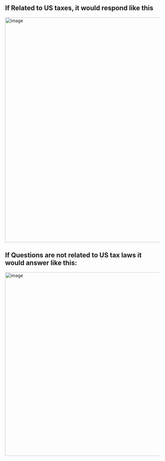 ## If Related to US taxes, it would respond like this
<img width="730" alt="image" src="https://github.com/venkatesh1226/Chatbot-US-Tax-Laws/assets/51997864/62078beb-1bd6-4bec-a863-c1e7cabc5c67">

## If Questions are not related to US tax laws it would answer like this:
<img width="596" alt="image" src="https://github.com/venkatesh1226/Chatbot-US-Tax-Laws/assets/51997864/5a55eddd-6e97-4f99-a9ca-6e0a3f6bcc18">
